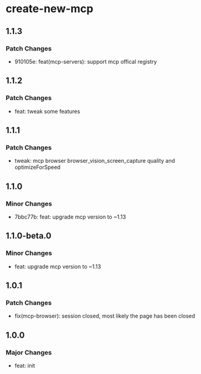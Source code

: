 # create-new-mcp

## 1.1.3

### Patch Changes

- 910105e: feat(mcp-servers): support mcp offical registry

## 1.1.2

### Patch Changes

- feat: tweak some features

## 1.1.1

### Patch Changes

- tweak: mcp browser browser_vision_screen_capture quality and optimizeForSpeed

## 1.1.0

### Minor Changes

- 7bbc77b: feat: upgrade mcp version to ~1.13

## 1.1.0-beta.0

### Minor Changes

- feat: upgrade mcp version to ~1.13

## 1.0.1

### Patch Changes

- fix(mcp-browser): session closed, most likely the page has been closed

## 1.0.0

### Major Changes

- feat: init
